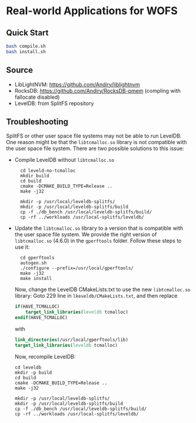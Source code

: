 # Real-world Applications for WOFS

## Quick Start

```bash
bash compile.sh
bash install.sh
```

## Source

- LibLightNVM: https://github.com/Andiry/liblightnvm
- RocksDB: https://github.com/Andiry/RocksDB-pmem (compling with fallocate disabled)
- LevelDB: from SplitFS repository


## Troubleshooting

SplitFS or other user space file systems may not be able to run LevelDB. One reason might be that the `libtcmalloc.so` library is not compatible with the user space file system. There are two possible solutions to this issue:

- Compile LevelDB without `libtcmalloc.so`
  ```shell
    cd leveld-no-tcmalloc
    mkdir build
    cd build
    cmake -DCMAKE_BUILD_TYPE=Release ..
    make -j32

    mkdir -p /usr/local/leveldb-splitfs/
    mkdir -p /usr/local/leveldb-splitfs/build
    cp -f ./db_bench /usr/local/leveldb-splitfs/build/
    cp -rf ../workloads /usr/local-splitfs/leveldb/
  ```

- Update the `libtcmalloc.so` library to a version that is compatible with the user space file system. We provide the right version of `libtcmalloc.so` (4.6.0) in the `gperftools` folder. Follow these steps to use it:

  ```shell
    cd gperftools
    autogen.sh
    ./configure --prefix=/usr/local/gperftools/
    make -j32
    make install
  ```
    
    Now, change the LevelDB CMakeLists.txt to use the new `libtcmalloc.so` library: Goto 229 line in `lkeveldb/CMakeLists.txt`, and then replace
    ```cmake
    if(HAVE_TCMALLOC)
        target_link_libraries(leveldb tcmalloc)
    endif(HAVE_TCMALLOC)
    ```
    with
    ```cmake
    link_directories(/usr/local/gperftools/lib)
    target_link_libraries(leveldb tcmalloc)
    ```
    Now, recompile LevelDB:
    ```shell
    cd leveldb
    mkdir -p build
    cd build
    cmake -DCMAKE_BUILD_TYPE=Release ..
    make -j32

    mkdir -p /usr/local/leveldb-splitfs/
    mkdir -p /usr/local/leveldb-splitfs/build
    cp -f ./db_bench /usr/local/leveldb-splitfs/build/
    cp -rf ../workloads /usr/local-splitfs/leveldb/
    ```
    